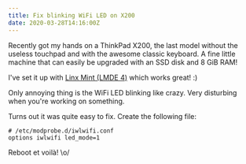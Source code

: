 ```yaml
---
title: Fix blinking WiFi LED on X200
date: 2020-03-28T14:16:00Z
---
```


Recently got my hands on a ThinkPad X200, the last model without the
useless touchpad and with the awesome classic keyboard.  A fine little
machine that can easily be upgraded with an SSD disk and 8 GiB RAM!

I've set it up with [Linx Mint (LMDE 4)][1] which works great! :)

<!--more-->

Only annoying thing is the WiFi LED blinking like crazy.  Very
disturbing when you're working on something. 

Turns out it was quite easy to fix.  Create the following file:

```
# /etc/modprobe.d/iwlwifi.conf
options iwlwifi led_mode=1
```

Reboot et voilà! \o/

[1]: https://www.linuxmint.com/download_lmde.php
